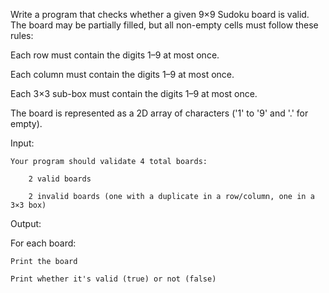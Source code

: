 Write a program that checks whether a given 9×9 Sudoku board is valid. The board may be partially filled, but all non-empty cells must follow these rules:

  Each row must contain the digits 1–9 at most once.

  Each column must contain the digits 1–9 at most once.

  Each 3×3 sub-box must contain the digits 1–9 at most once.

The board is represented as a 2D array of characters ('1' to '9' and '.' for empty).

Input:

    Your program should validate 4 total boards:

        2 valid boards

        2 invalid boards (one with a duplicate in a row/column, one in a 3×3 box)

Output:

For each board:

    Print the board

    Print whether it's valid (true) or not (false)
